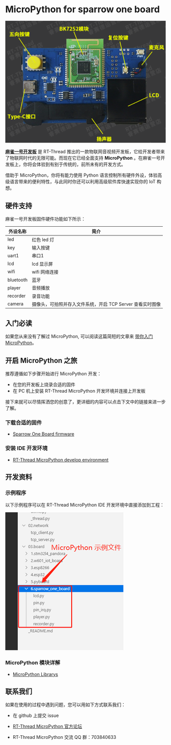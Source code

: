 # MicroPython for sparrow one board

![sparrow_one](docs/figures/1575252918487.png)

[**麻雀一号开发板**](https://item.taobao.com/item.htm?spm=a1z10.1-c.w4004-5210898174.2.29401ae39JyGKY&id=606684373403) 是 RT-Thread 推出的一款物联网音视频开发板，它给开发者带来了物联网时代的无限可能。而现在它已经全面支持 **MicroPython** 。在麻雀一号开发板上，你将会体验到有别于传统的，前所未有的开发方式。

借助于 MicroPython，你将有能力使用 Python 语言控制所有硬件外设，体验高级语言带来的便利特性，与此同时你还可以利用高级软件库快速实现你的 IoT 构想。

## 硬件支持

麻雀一号开发板固件硬件功能如下所示：

| 外设名称  | 简介                                                       |
| --------- | ---------------------------------------------------------- |
| led       | 红色 led 灯                                                |
| key       | 输入按键                                                   |
| uart1     | 串口1                                                      |
| lcd       | lcd 显示屏                                                 |
| wifi      | wifi 网络连接                                              |
| bluetooth | 蓝牙                                                       |
| player    | 音频播放                                                   |
| recorder  | 录音功能                                                   |
| camera    | 摄像头，可拍照并存入文件系统，开启 TCP Server 查看实时图像 |

## 入门必读

如果您从来没有了解过 MicroPython, 可以阅读这篇简短的文章来 [带你入门 MicroPython](https://github.com/RT-Thread-packages/micropython/blob/master/docs/introduction.md)。

## 开启 MicroPython 之旅

推荐遵循如下步骤开始进行 MicroPython 开发：

- 在您的开发板上烧录合适的固件
- 在 PC 机上安装 RT-Thread MicroPython 开发环境并连接上开发板

接下来就可以尽情挥洒您的创意了，更详细的内容可以点击下文中的链接来进一步了解。

### 下载合适的固件

- [Sparrow One Board firmware](https://www.rt-thread.org/qa/forum.php?mod=viewthread&tid=12305&extra=page%3D1%26filter%3Dtypeid%26typeid%3D20)

### 安装 IDE 开发环境

- [RT-Thread MicroPython develop environment](https://marketplace.visualstudio.com/items?itemName=RT-Thread.rt-thread-micropython)

## 开发资料

### 示例程序

以下示例程序可以在 RT-Thread MicroPython IDE 开发环境中直接添加到工程：

![sparrow_example](docs/figures/1575254304065.png)

### MicroPython 模块详解

- [MicroPython Librarys](https://github.com/RT-Thread-packages/micropython/blob/master/docs/micropython-librarys.md)


## 联系我们

如果在使用的过程中遇到问题，您可以用如下方式联系我们：

- 在 github 上提交 issue
- [RT-Thread MicroPython 官方论坛](https://www.rt-thread.org/qa/forum.php?mod=forumdisplay&fid=2&filter=typeid&typeid=20)

- RT-Thread MicroPython 交流 QQ 群：703840633
